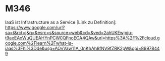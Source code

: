 # M346

IaaS ist Infrastructure as a Service [Link zu Definition]: https://www.google.com/url?sa=t&rct=j&q=&esrc=s&source=web&cd=&ved=2ahUKEwjpju-t9aeEAxWuQUEAHYnPCW0QFnoECA4QAw&url=https%3A%2F%2Fcloud.google.com%2Flearn%2Fwhat-is-iaas%3Fhl%3Dde&usg=AOvVaw11A_0nKhAh8fNV9fZRK2pW&opi=89978449